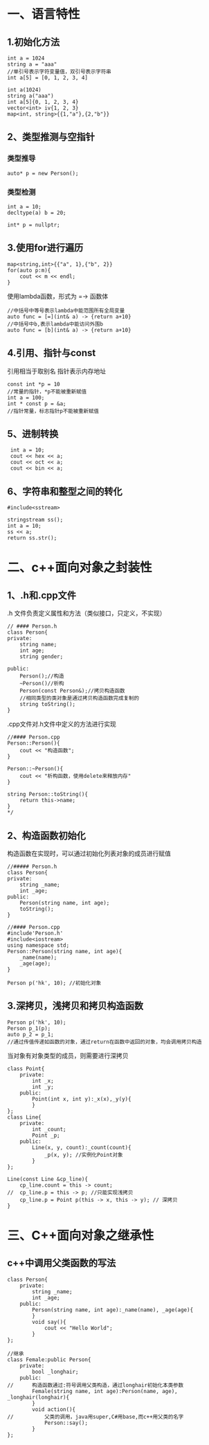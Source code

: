 # 一、语言特性
## 1.初始化方法
```
int a = 1024
string a = "aaa"
//单引号表示字符变量值，双引号表示字符串
int a[5] = [0, 1, 2, 3, 4]

int a(1024)
string a("aaa")
int a[5]{0, 1, 2, 3, 4} 
vector<int> iv{1, 2, 3}
map<int, string>{{1,"a"},{2,"b"}}
```

## 2、类型推测与空指针
### 类型推导
```
auto* p = new Person();
```
### 类型检测
``` 
int a = 10;
decltype(a) b = 20; 
```
```
int* p = nullptr;
```

## 3.使用for进行遍历
```
map<string,int>{{"a", 1},{"b", 2}} 
for(auto p:m){
	cout << m << endl;
}
```

使用lambda函数，形式为 =-> 函数体
```
//中括号中等号表示lambda中能范围所有全局变量 
auto func = [=](int& a) -> {return a+10}
//中括号中b,表示lambda中能访问外围b 
auto func = [b](int& a) -> {return a+10}
```

## 4.引用、指针与const
引用相当于取别名
指针表示内存地址
```
const int *p = 10
//常量的指针，*p不能被重新赋值
int a = 100;
int * const p = &a;
//指针常量，标志指针p不能被重新赋值
```

## 5、进制转换
``` 
 int a = 10;
 cout << hex << a;
 cout << oct << a;
 cout << bin << a;
```
## 6、字符串和整型之间的转化
```
#include<sstream>

stringstream ss();
int a = 10;
ss << a;
return ss.str();
```

# 二、c++面向对象之封装性
## 1、.h和.cpp文件 
.h 文件负责定义属性和方法（类似接口，只定义，不实现）
```
// #### Person.h 
class Person{
private:
	string name;
	int age;
	string gender;
	
public:
	Person();//构造
	~Person()//析构
	Person(const Person&);//拷贝构造函数
	//相同类型的类对象是通过拷贝构造函数完成复制的 
	string toString();		
}
```
.cpp文件对.h文件中定义的方法进行实现
```
//#### Person.cpp 
Person::Person(){
	cout << "构造函数"; 
} 

Person::~Person(){
	cout << "析构函数，使用delete来释放内存"
} 

string Person::toString(){
	return this->name;
} 
*/
```
## 2、构造函数初始化 
构造函数在实现时，可以通过初始化列表对象的成员进行赋值
```
//##### Person.h
class Person{
private:
	string _name;
	int _age;
public:
	Person(string name, int age);
	toString();
}
```
```
//#### Person.cpp
#include'Person.h'
#include<iostream>
using namespace std;
Person::Person(string name, int age){
	_name(name);
	_age(age);
}

Person p('hk', 10); //初始化对象 
```
## 3.深拷贝，浅拷贝和拷贝构造函数
```
Person p('hk', 10);
Person p_1(p);
auto p_2 = p_1;
//通过传值传递如函数的对象，通过return在函数中返回的对象，均会调用拷贝构造
```
当对象有对象类型的成员，则需要进行深拷贝
```
class Point{
	private:
		int _x;
		int _y;
	public:
		Point(int x, int y):_x(x),_y(y){
		}
};
class Line{
	private:
		int _count;
		Point _p;
	public:
		Line(x, y, count):_count(count){
			_p(x, y); //实例化Point对象 
		}
}; 

Line(const Line &cp_line){
	cp_line.count = this -> count;
//	cp_line.p = this -> p; //只能实现浅拷贝
	cp_line.p = Point p(this -> x, this -> y); // 深拷贝 
} 
```
# 三、C++面向对象之继承性
## c++中调用父类函数的写法
```
class Person{
	private:
		string _name;
		int _age;
	public:
		Person(string name, int age):_name(name), _age(age){
		}
		void say(){
			cout << "Hello World";
		}
}; 

//继承
class Female:public Person{
	private:
		bool _longhair;
	public:
//		构造函数通过:符号调用父类构造，通过longhair初始化本类参数 
		Female(string name, int age):Person(name, age), _longhair(longhair){
		} 
		void action(){
//			父类的调用，java用super,C#用base,而c++用父类的名字 
			Person::say();
		}
}; 
```